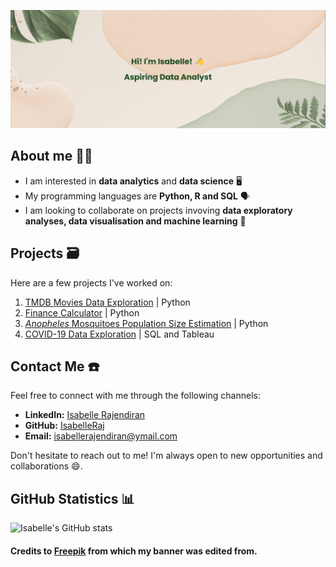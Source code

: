 [![MasterHead](banner.png)](https://github.com/IsabelleRaj)
## About me 👋🏾

- I am interested in **data analytics** and **data science** 🖥️
- My programming languages are **Python, R and SQL** 🗣️
- I am looking to collaborate on projects invoving **data exploratory analyses, data visualisation and machine learning** 👯

## Projects 🗃️

Here are a few projects I've worked on:

1. [TMDB Movies Data Exploration](https://github.com/IsabelleRaj/TMDB-Movies-Data-Exploration) | Python
2. [Finance Calculator](https://github.com/IsabelleRaj/finance-calculator) | Python 
3. [_Anopheles_ Mosquitoes Population Size Estimation](https://github.com/IsabelleRaj/Anopheles-Population-Size) | Python
4. [COVID-19 Data Exploration](https://github.com/IsabelleRaj/covid_19_exploration) | SQL and Tableau


## Contact Me ☎️

Feel free to connect with me through the following channels:

- **LinkedIn:** [Isabelle Rajendiran](https://www.linkedin.com/in/isabelle-rajendiran/)
- **GitHub:** [IsabelleRaj](https://github.com/IsabelleRaj)
- **Email:** [isabellerajendiran@ymail.com](mailto:isabellerajendiran@ymail.com)

Don't hesitate to reach out to me! I'm always open to new opportunities and collaborations 😄.

## GitHub Statistics 📊
![Isabelle's GitHub stats](https://github-readme-stats.vercel.app/api?username=IsabelleRaj&show_icons=true&theme=moltack)

#### Credits to [Freepik](https://www.freepik.com/) from which my banner was edited from.
